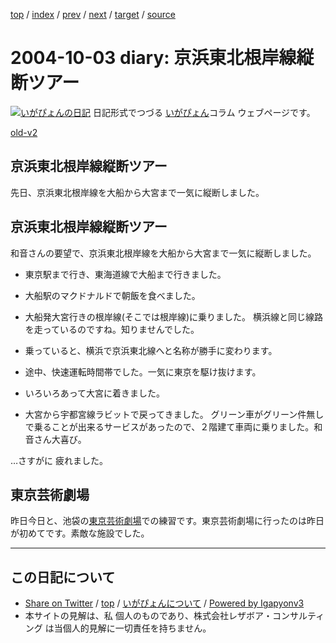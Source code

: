 [top](../index.html) 
 / [index](index.html) 
 / [prev](ig040930.html) 
 / [next](ig041005.html) 
 / [target](http://www.igapyon.jp/igapyon/diary/2004/ig041003.html) 
 / [source](https://github.com/igapyon/diary/blob/master/2004/ig041003.src.md) 

2004-10-03 diary: 京浜東北根岸線縦断ツアー
=====================================================================================================
[![いがぴょんの日記](http://www.igapyon.jp/igapyon/diary/images/iga200306s.jpg "いがぴょん")](http://www.igapyon.jp/igapyon/diary/memo/memoigapyon.html) 日記形式でつづる [いがぴょん](http://www.igapyon.jp/igapyon/diary/memo/memoigapyon.html)コラム ウェブページです。

[old-v2](ig041003-orig.html)

## 京浜東北根岸線縦断ツアー

先日、京浜東北根岸線を大船から大宮まで一気に縦断しました。


## 京浜東北根岸線縦断ツアー

和音さんの要望で、京浜東北根岸線を大船から大宮まで一気に縦断しました。

* 東京駅まで行き、東海道線で大船まで行きました。
  
* 大船駅のマクドナルドで朝飯を食べました。
  
* 大船発大宮行きの根岸線(そこでは根岸線)に乗りました。
  横浜線と同じ線路を走っているのですね。知りませんでした。
  
* 乗っていると、横浜で京浜東北線へと名称が勝手に変わります。
  
* 途中、快速運転時間帯でした。一気に東京を駆け抜けます。
  
* いろいろあって大宮に着きました。
  
* 大宮から宇都宮線ラビットで戻ってきました。
  グリーン車がグリーン件無しで乗ることが出来るサービスがあったので、２階建て車両に乗りました。和音さん大喜び。

…さすがに 疲れました。

## 東京芸術劇場

昨日今日と、池袋の[東京芸術劇場](http://www.geigeki.jp/)での練習です。東京芸術劇場に行ったのは昨日が初めてです。素敵な施設でした。


----------------------------------------------------------------------------------------------------

## この日記について

* [Share on Twitter](https://twitter.com/intent/tweet?hashtags=igapyon%2Cdiary%2C%E3%81%84%E3%81%8C%E3%81%B4%E3%82%87%E3%82%93&text=%E4%BA%AC%E6%B5%9C%E6%9D%B1%E5%8C%97%E6%A0%B9%E5%B2%B8%E7%B7%9A%E7%B8%A6%E6%96%AD%E3%83%84%E3%82%A2%E3%83%BC&url=http%3A%2F%2Fwww.igapyon.jp%2Figapyon%2Fdiary%2F2004%2Fig041003.html) / [top](../index.html) / [いがぴょんについて](http://www.igapyon.jp/igapyon/diary/memo/memoigapyon.html) / [Powered by Igapyonv3](https://github.com/igapyon/igapyonv3)
* 本サイトの見解は、私 個人のものであり、株式会社レザボア・コンサルティング は当個人的見解に一切責任を持ちません。 
